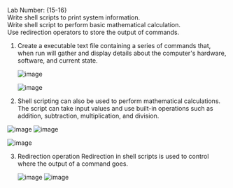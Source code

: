 Lab Number: {15-16}  
Write shell scripts to print system information.  
Write shell script to perform basic mathematical calculation.  
Use redirection operators to store the output of commands.  
1. Create a executable text file containing a series of commands that, when run will gather and display details about the computer's hardware, software, and current state.
   
   ![image](https://github.com/user-attachments/assets/f5374018-207a-4d19-ae2c-df9f0e7c06a6)

   ![image](https://github.com/user-attachments/assets/a210a195-5520-475d-802b-eacd76ac98bd)


2. Shell scripting can also be used to perform mathematical calculations. The script can take input values and use built-in operations such as addition, subtraction, multiplication, and division.

![image](https://github.com/user-attachments/assets/640ade00-5e47-490b-a343-473e7a9b6c71)
![image](https://github.com/user-attachments/assets/ef255ee7-db34-43a1-bad7-5d2d971a4240)  

![image](https://github.com/user-attachments/assets/ffc921a5-c20b-4479-9391-721515639745)  

3. Redirection operation Redirection in shell scripts is used to control where the output of a command goes.

   ![image](https://github.com/user-attachments/assets/e4a75494-fa4c-482b-b686-589a37981f79)
   ![image](https://github.com/user-attachments/assets/2b3e4a99-8309-49fb-abe8-c7a110297fc4)


